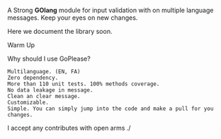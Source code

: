 A Strong **GOlang** module for input validation with on multiple language messages. Keep your eyes on new changes.

Here we document the library soon.

Warm Up

Why should I use GoPlease?

    Multilanguage. (EN, FA)
    Zero dependency.
    More than 110 unit tests. 100% methods coverage.
    No data leakage in message.
    Clean an clear message.
    Customizable.
    Simple. You can simply jump into the code and make a pull for you changes.
    

I accept any contributes with open arms \./
